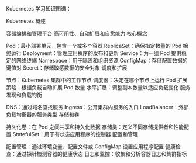 Kubernetes 学习知识图谱：

Kubernetes 概述

容器编排和管理平台
高可用性、自动扩展和自愈能力
核心概念

Pod：最小部署单元，包含一个或多个容器
ReplicaSet：确保指定数量的 Pod 始终运行
Deployment：管理应用程序的发布和更新
Service：为一组 Pod 提供稳定的网络终端
Namespace：用于隔离和组织资源
ConfigMap：存储配置数据的键值对
Secret：存储敏感数据的安全对象
调度和扩展

节点：Kubernetes 集群中的工作节点
调度器：决定在哪个节点上运行 Pod
扩展策略：根据负载自动扩展 Pod 数量
水平扩展：调整副本数量以适应负载变化
服务发现和负载均衡

DNS：通过域名查找服务
Ingress：公开集群内服务的入口
LoadBalancer：外部负载均衡器的服务类型
存储和卷

持久化卷：在 Pod 之间共享和持久化数据
存储类：定义不同存储提供者和性能配置
StatefulSet：用于有状态应用程序的控制器
配置和管理

配置管理：通过环境变量、配置文件或 ConfigMap 设置应用程序配置
健康检查：通过探针检测容器的健康状态
日志和监控：收集和分析容器日志和集群指标

